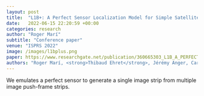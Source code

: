 ```yaml
---
layout: post
title:  "L1B+: A Perfect Sensor Localization Model for Simple Satellite Stereo Reconstruction From Push-frame Image Strips"
date:   2022-06-15 22:20:59 +00:00
categories: research
author: "Roger Marí"
subtitle: "Conference paper"
venue: "ISPRS 2022"
image: /images/l1bplus.png
paper: https://www.researchgate.net/publication/360665303_L1B_A_PERFECT_SENSOR_LOCALIZATION_MODEL_FOR_SIMPLE_SATELLITE_STEREO_RECONSTRUCTION_FROM_PUSH-FRAME_IMAGE_STRIPS/fulltext/62845346a5268672baf91e64/L1B-A-PERFECT-SENSOR-LOCALIZATION-MODEL-FOR-SIMPLE-SATELLITE-STEREO-RECONSTRUCTION-FROM-PUSH-FRAME-IMAGE-STRIPS.pdf?origin=publication_detail
authors: "Roger Marí, <strong>Thibaud Ehret</strong>, Jérémy Anger, Carlo de Franchis, Gabriele Facciolo"
---
```

We emulates a perfect sensor to generate a single image strip from multiple image push-frame strips.
